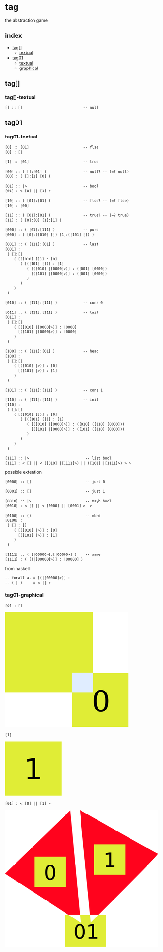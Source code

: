 # tag
the abstraction game

## index

- [tag[]](#tag[])
   - [textual](#tag[]-textual)
- [tag01](#tag01)
   - [textual](#tag01-textual)
   - [graphical](#tag01-graphical)

## tag[]

### tag[]-textual
```
[] :: []                            -- null

```

## tag01

### tag01-textual

```
[0] :: [01]                         -- flse
[0] : []

[1] :: [01]                         -- true

[00] :: ( []:[01] )                 -- null? -- (=? null)
[00] : ( []:[1] [0] )

[01] :: |>                          -- bool
[01] : < [0] || [1] >

[10] :: ( [01]:[01] )               -- flse? -- (=? flse)
[10] : [00]

[11] :: ( [01]:[01] )               -- true? -- (=? true)
[11] : ( [0]:[0] [1]:[1] )

[000] :: ( [01]:[111] )             -- pure
[000] : ( [0]:([010] []) [1]:([101] []) )

[001] :: ( [111]:[01] )             -- last
[001] :
 ( []:[]
    ( [([010] [])] : [0]
       ( [([101] [])] : [1]
          ( [([010] |[0000]>)] : ([001] [0000])
            [([101] |[0000]>)] : ([001] [0000])
          )
       )
    )
 )

[010] :: ( [111]:[111] )            -- cons 0

[011] :: ( [111]:[111] )            -- tail
[011] : 
 ( []:[]
    ( [([010] |[0000]>)] : [0000]
      [([101] |[0000]>)] : [0000]
    )
 )

[100] :: ( [111]:[01] )             -- head
[100] :
 ( []:[]
    ( [([010] |>)] : [0]
      [([101] |>)] : [1]
    )
 )

[101] :: ( [111]:[111] )            -- cons 1

[110] :: ( [111]:[111] )            -- init
[110] :
 ( []:[]
    ( [([010] [])] : [0]
       ( [([101] [])] : [1]
          ( [([010] |[0000]>)] : ([010] ([110] [0000]))
            [([101] |[0000]>)] : ([101] ([110] [0000]))
          )
       )
    )
 )

[111] :: |>                          -- list bool
[111] : < [] || < ([010] |[1111]>) || ([101] |[1111]>) > >
```
possible extention
```
[0000] :: []                         -- just 0

[0001] :: []                         -- just 1

[0010] :: |>                         -- mayb bool
[0010] : < [] || < [0000] || [0001] >  >

[0100] :: ()                         -- mbhd
[0100] : 
 ( [] : []
    ( [([010] |>)] : [0]
      [([101] |>)] : [1]
    )
 )

[1111] :: ( [|00000>]:[|00000>] )    -- same
[1111] : ( [(|[00000]>)] : [00000] )
```
from haskell
```
-- forall a. = [(|[00000]>)] :
-- ( | )     = < || >
```

### tag01-graphical

`[0] : []`

![](0.png)

`[1]`

![](1.png)

`[01] : < [0] || [1] >`

![](01.png)
